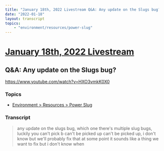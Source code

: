 ```yaml
---
title: "January 18th, 2022 Livestream Q&A: Any update on the Slugs bug?"
date: "2022-01-18"
layout: transcript
topics:
    - "environment/resources/power-slug"
---
```

# [January 18th, 2022 Livestream](../2022-01-18.md)
## Q&A: Any update on the Slugs bug?
https://www.youtube.com/watch?v=HXO3vmkK0X0

### Topics
* [Environment > Resources > Power Slug](../topics/environment/resources/power-slug.md)

### Transcript

> any update on the slugs bug, which one there's multiple slug bugs, luckily you can't pick b can't be picked up can't be picked up, i don't know but we'll probably fix that at some point it sounds like a thing we want to fix but i don't know when
